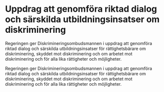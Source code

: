 # Uppdrag att genomföra riktad dialog och särskilda utbildningsinsatser om diskriminering

Regeringen ger Diskrimineringsombudsmannen i uppdrag att genomföra riktad dialog och särskilda utbildningsinsatser för rättighetsbärare om diskriminering, skyddet mot diskriminering och om arbetet mot diskriminering och för alla lika rättigheter och möjligheter.

Regeringen ger Diskrimineringsombudsmannen i uppdrag att genomföra riktad dialog och särskilda utbildningsinsatser för rättighetsbärare om diskriminering, skyddet mot diskriminering och om arbetet mot diskriminering och för alla lika rättigheter och möjligheter.
